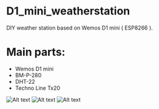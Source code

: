 # D1_mini_weatherstation
DIY weather station based on Wemos D1 mini ( ESP8266 ).

# Main parts:
* Wemos D1 mini
* BM-P-280
* DHT-22
* Techno Line Tx20

 
![Alt text](https://github.com/bunnyhu/D1_mini_weatherstation/blob/master/wemos_D1_mini_weather_station_schem.png)
![Alt text](https://github.com/bunnyhu/D1_mini_weatherstation/blob/master/weather_station_top.jpg)
![Alt text](https://github.com/bunnyhu/D1_mini_weatherstation/blob/master/weather_station_bottom.jpg)
